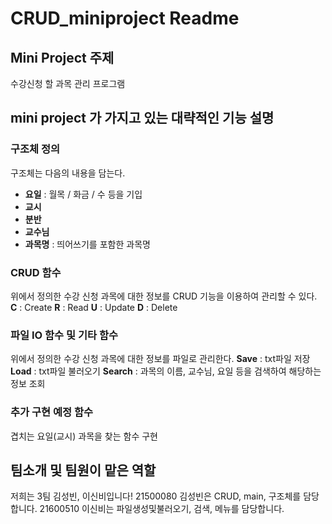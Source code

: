 # CRUD_miniproject Readme

## Mini Project 주제
수강신청 할 과목 관리 프로그램

## mini project 가 가지고 있는 대략적인 기능 설명
### 구조체 정의
구조체는 다음의 내용을 담는다.
- **요일** : 월목 / 화금 / 수 등을 기입
- **교시** 
- **분반**
- **교수님**
- **과목명** : 띄어쓰기를 포함한 과목명

### CRUD 함수
위에서 정의한 수강 신청 과목에 대한 정보를 CRUD 기능을 이용하여 관리할 수 있다.
**C** : Create
**R** : Read
**U** : Update
**D** : Delete

### 파일 IO 함수 및 기타 함수
위에서 정의한 수강 신청 과목에 대한 정보를 파일로 관리한다.
**Save** : txt파일 저장
**Load** : txt파일 불러오기
**Search** : 과목의 이름, 교수님, 요일 등을 검색하여 해당하는 정보 조회

### 추가 구현 예정 함수
겹치는 요일(교시) 과목을 찾는 함수 구현

## 팀소개 및 팀원이 맡은 역할
저희는 3팀 김성빈, 이신비입니다!
21500080 김성빈은 CRUD, main, 구조체를 담당합니다.
21600510 이신비는 파일생성및불러오기, 검색, 메뉴를 담당합니다.
